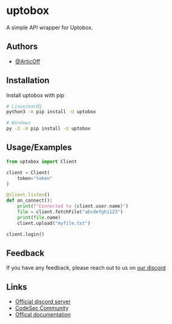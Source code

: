 
# uptobox

A simple API wrapper for Uptobox.




## Authors

- [@ArticOff](https://www.github.com/ArticOff)


## Installation

Install uptobox with pip

```bash
# Linux/macOS
python3 -m pip install -U uptobox

# Windows
py -3 -m pip install -U uptobox
```
    
## Usage/Examples

```python
from uptobox import Client

client = Client(
    token="token"
)

@client.listen()
def on_connect():
    print(f"Connected to {client.user.name}")
    file = client.fetchFile("abcdefghi123")
    print(file.name)
    client.upload("myfile.txt")

client.login()
```

## Feedback

If you have any feedback, please reach out to us on [our discord](https://articoff.github.io/discord)

## Links

- [Official discord server](https://articoff.github.io/discord)
- [CodeSec Community](https://articoff.github.io/codesec)
- [Offical documentation](https://uptobox.readthedocs.io/en/latest/)
